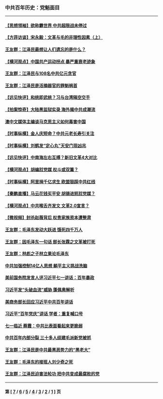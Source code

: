### 中共百年历史：党魁面目
---
#### [【思想领袖】欲称霸世界 中共超限战未停过](../../pages/nf1176107/n13745142.md?09140430) 
#### [【方菲访谈】宋永毅：文革与毛的非理性因素（上）](../../pages/nf1176107/n13469956.md?09140430) 
#### [王友群：江泽民最想让人们遗忘的是什么？](../../pages/nf1176107/n13408949.md?09140430) 
#### [【横河观点】中国共产运动拐点 暴严重衰老迹象](../../pages/nf1176107/n13388333.md?09140430) 
#### [王友群：江泽民与108名中共亿元贪官](../../pages/nf1176107/n13352358.md?09140430) 
#### [王友群：江泽民是活摘器官的罪魁祸首](../../pages/nf1176107/n13336903.md?09140430) 
#### [【远见快评】和统即武统？习与台湾隔空交手](../../pages/nf1176107/n13297739.md?09140430) 
#### [【拍案惊奇】大陆黑监狱实录 海外揭中共成潮流](../../pages/nf1176107/n13288853.md?09140430) 
#### [澳中文媒体主编谈马克思主义如何毒害中国](../../pages/nf1176107/n13257387.md?09140430) 
#### [【时事纵横】金人庆短命？中共元老长寿引关注](../../pages/nf1176107/n13217934.md?09140430) 
#### [【时事纵横】刘鹤发“定心丸”天安门现凶兆](../../pages/nf1176107/n13215416.md?09140430) 
#### [【远见快评】中南海左右互搏？新旧文革4大对比](../../pages/nf1176107/n13214745.md?09140430) 
#### [【横河观点】胡编怼党媒 权斗或双簧？](../../pages/nf1176107/n13210864.md?09140430) 
#### [【时事纵横】阿里捐千亿求生 欧盟狠踩中共红线](../../pages/nf1176107/n13206431.md?09140430) 
#### [【秦鹏直播】马云花钱买平安 胡锡进怒怼党媒？](../../pages/nf1176107/n13206392.md?09140430) 
#### [【横河观点】中共喉舌齐发文 文革2.0宣言？](../../pages/nf1176107/n13201248.md?09140430) 
#### [【微视频】封杀赵薇背后 权贵家族资本遭整肃](../../pages/nf1176107/n13197798.md?09140430) 
#### [王友群：毛泽东发动大跃进 饿死四千万人](../../pages/nf1176107/n13177158.md?09140430) 
#### [王友群：因毛泽东一句话 部长张霖之文革被打死](../../pages/nf1176107/n13161711.md?09140430) 
#### [王友群：林彪之子林立果论毛泽东](../../pages/nf1176107/n13128622.md?09140430) 
#### [中共加强控制14亿人思想 躺平主义挑战洗脑](../../pages/nf1176107/n13094299.md?09140430) 
#### [美前国务院发言人评习近平七一讲话：百年暴政](../../pages/nf1176107/n13066986.md?09140430) 
#### [习近平发“头破血流”威胁 蓬佩奥解析](../../pages/nf1176107/n13063604.md?09140430) 
#### [美商务部长回应习近平中共百年讲话](../../pages/nf1176107/n13062903.md?09140430) 
#### [习近平“百年党庆”讲话 学者：重复喊口号](../../pages/nf1176107/n13061411.md?09140430) 
#### [七一临近 蔡霞：中共比表面看起来更脆弱](../../pages/nf1176107/n13056418.md?09140430) 
#### [中共百年内部分裂 三十多人组建毛派新党被抓](../../pages/nf1176107/n13044023.md?09140430) 
#### [王友群：江泽民是中共最黑恶势力的“黑老大”](../../pages/nf1176107/n13022180.md?09140430) 
#### [王友群：毛泽东的接班人刘少奇之死](../../pages/nf1176107/n12991772.md?09140430) 
#### [王友群：江泽民迫害法轮功 把中共变成最腐败的党](../../pages/nf1176107/n12947347.md?09140430) 

---
#### 第 [ [7](./7.md?09140430) / [6](./6.md?09140430) / [5](./5.md?09140430) / [4](./4.md?09140430) / [3](./3.md?09140430) / [2](./2.md?09140430) / [1](./1.md?09140430) ] 页
